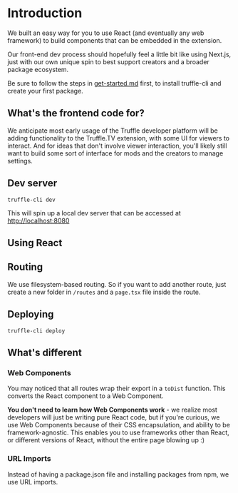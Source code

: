 # Introduction

We built an easy way for you to use React (and eventually any web framework) to build components that can be embedded in the extension.

Our front-end dev process should hopefully feel a little bit like using Next.js, just with our own unique spin to best support creators and a broader package ecosystem.

Be sure to follow the steps in [get-started.md](../the-basics/get-started.md "mention") first, to install truffle-cli and create your first package.

## What's the frontend code for?

We anticipate most early usage of the Truffle developer platform will be adding functionality to the Truffle.TV extension, with some UI for viewers to interact. And for ideas that don't involve viewer interaction, you'll likely still want to build some sort of interface for mods and the creators to manage settings.

## Dev server

`truffle-cli dev`

This will spin up a local dev server that can be accessed at [http://localhost:8080](http://localhost:8080/)

## Using React



## Routing

We use filesystem-based routing. So if you want to add another route, just create a new folder in `/routes` and a `page.tsx` file inside the route.

## Deploying

`truffle-cli deploy`

## What's different

### Web Components

You may noticed that all routes wrap their export in a `toDist` function. This converts the React component to a Web Component.

**You don't need to learn how Web Components work** - we realize most developers will just be writing pure React code, but if you're curious, we use Web Components because of their CSS encapsulation, and ability to be framework-agnostic. This enables you to use frameworks other than React, or different versions of React, without the entire page blowing up :)

### URL Imports

Instead of having a package.json file and installing packages from npm, we use URL imports.&#x20;
